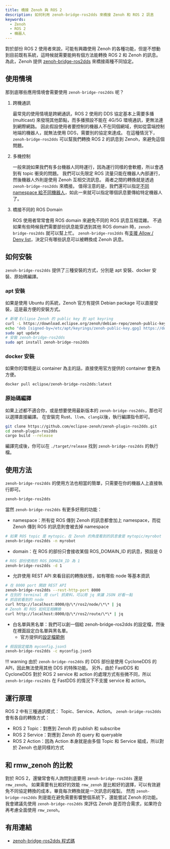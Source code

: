 ```yaml
---
title: 橋接 Zenoh 與 ROS 2
description: 如何利用 zenoh-bridge-ros2dds 來橋接 Zenoh 和 ROS 2 訊息
keywords:
  - Zenoh
  - ROS 2
  - 機器人
---
```


對於部份 ROS 2 使用者來說，可能有興趣使用 Zenoh 的各種功能，但是不想動到目前既有系統，這時候就需要能夠有個方法能轉換 ROS 2 和 Zenoh 的訊息。
為此，Zenoh 提供 [zenoh-bridge-ros2dds](https://github.com/eclipse-zenoh/zenoh-plugin-ros2dds) 來橋接兩種不同協定。

## 使用情境

那到底哪些應用情境會需要使用 `zenoh-bridge-ros2dds` 呢？

1. 跨機通訊

    最常見的使用情境是跨網通訊，ROS 2 使用的 DDS 協定基本上需要多播 (multicast) 來發現其他節點，而多播預設不能在 4G/5G 環境通訊，更無法連到網際網路。
    因此假設使用者要控制的機器人不在同個網域，例如從雲端控制地端的機器人，就無法使用 DDS，需要別的協定來達成。
    在這種情況下，`zenoh-bridge-ros2dds` 可以幫我們轉換 ROS 2 的訊息到 Zenoh，來避免這個問題。

2. 多機控制

    一般來說如果我們有多台機器人同時運行，因為運行同樣的會軟體，所以會遇到有 topic 衝突的問題。
    我們可以先限定 ROS 流量只能在機器人內部運行，然後機器人外則是使用 Zenoh 互相交流訊息。
    兩者之間的轉換就是透過 `zenoh-bridge-ros2dds` 來橋接。
    值得注意的是，我們還可以指定[不同 namespace 給不同機器人](https://github.com/eclipse-zenoh/zenoh-plugin-ros2dds?tab=readme-ov-file#easy-multi-robots-via-namespace-configuration)，如此一來就可以指定哪個訊息要傳給特定機器人了。

3. 橋接不同的 ROS Domain

    ROS 使用者常常會用 ROS domain 來避免不同的 ROS 訊息互相混雜。
    不過如果有些時候我們需要部份訊息能穿透到其他 ROS domain 時，`zenoh-bridge-ros2dds` 就可以幫上忙。
    `zenoh-bridge-ros2dds` 有[支援 Allow / Deny list](https://github.com/eclipse-zenoh/zenoh-plugin-ros2dds/blob/aa75eb007a0ff9c6b882233d0ee33420446e76b2/DEFAULT_CONFIG.json5#L69)，決定只有哪些訊息可以被轉換成 Zenoh 訊息。

## 如何安裝

`zenoh-bridge-ros2dds` 提供了三種安裝的方式，分別是 apt 安裝、docker 安裝、原始碼編譯。

### apt 安裝

如果是使用 Ubuntu 的系統，Zenoh 官方有提供 Debian package 可以直接安裝，這是最方便的安裝方式。

```bash
# 新增 Eclipse Zenoh 的 public key 到 apt keyring
curl -L https://download.eclipse.org/zenoh/debian-repo/zenoh-public-key | sudo gpg --dearmor --yes --output /etc/apt/keyrings/zenoh-public-key.gpg
echo "deb [signed-by=/etc/apt/keyrings/zenoh-public-key.gpg] https://download.eclipse.org/zenoh/debian-repo/ /" | sudo tee -a /etc/apt/sources.list > /dev/null
sudo apt update
# 安裝 zenoh-bridge-ros2dds
sudo apt install zenoh-bridge-ros2dds
```

### docker 安裝

如果你的環境是以 container 為主的話，直接使用官方提供的 container 會更為方便。

```bash
docker pull eclipse/zenoh-bridge-ros2dds:latest
```

### 原始碼編譯

如果上述都不適合你，或是想要使用最新版本的 `zenoh-bridge-ros2dds`，那也可以選擇直接編譯。
在安裝完 Rust、`llvm`、`clang`以後，執行編譯指令即可。

```bash
git clone https://github.com/eclipse-zenoh/zenoh-plugin-ros2dds.git
cd zenoh-plugin-ros2dds
cargo build --release
```

編譯完成後，你可以在 `./target/release` 找到 `zenoh-bridge-ros2dds` 的執行檔。

## 使用方法

`zenoh-bridge-ros2dds` 的使用方法也相當的簡單，只需要在你的機器人上直接執行即可。

```bash
zenoh-bridge-ros2dds
```

當然 `zenoh-bridge-ros2dds` 有更多好用的功能：

* namespace：所有從 ROS 傳到 Zenoh 的訊息都會加上 namespace，而從 Zenoh 傳到 ROS 的訊息則會被去掉 namespace

```bash
# 如果 ROS topic 是 mytopic，在 Zenoh 的角度看到的訊息會是 mytopic/myrobot
zenoh-bridge-ros2dds -n myrobot
```

* domain：在 ROS 的部份只會接收某個 ROS_DOMAIN_ID 的訊息，預設是 0

```bash
# ROS 部份使用的 ROS_DOMAIN_ID 為 1
zenoh-bridge-ros2dds -d 1
```

* 允許使用 REST API 來看目前的轉換狀態，如有哪些 node 等基本資訊

```bash
# 在 8000 port 開啟 REST API
zenoh-bridge-ros2dds --rest-http-port 8000
# 在別的 terminal 用 curl 抓資料，可以用 jq 來讓 JSON 好看一點
# 抓目前看到的 node
curl http://localhost:8000/@/\*/ros2/node/\*\* | jq
# Zenoh 和 ROS 如何互相轉換
curl http://localhost:8000/@/\*/ros2/route/\*\* | jq
```

* 白名單與黑名單：我們可以創一個給 zenoh-bridge-ros2dds 的設定檔，然後在裡面設定白名單與黑名單。
    * 官方提供的[設定檔範例](https://github.com/eclipse-zenoh/zenoh-plugin-ros2dds/blob/main/DEFAULT_CONFIG.json5)

```bash
# 假設設定檔為 myconfig.json5
zenoh-bridge-ros2dds -c myconfig.json5
```

!!! warning
    由於 `zenoh-bridge-ros2dds` 的 DDS 部份是使用 CycloneDDS 的 API，因此無法使用其他 DDS 的特殊功能。
    另外，由於 FastDDS 和 CycloneDDS 對於 ROS 2 service 和 action 的處理方式有些微不同，所以 `zenoh-bridge-ros2dds` 在 FastDDS 的情況下不支援 service 和 action。

## 運行原理

ROS 2 中有三種通訊模式： Topic、Service、Action。
`zenoh-bridge-ros2dds` 會有各自的轉換方式：

* ROS 2 Topic：對應到 Zenoh 的 publish 和 subscribe
* ROS 2 Service：對應到 Zenoh 的 query 和 queryable
* ROS 2 Action：因為 Action 本身就是由多個 Topic 和 Service 組成，所以對於 Zenoh 也是同樣的方式

## 和 rmw_zenoh 的比較

對於 ROS 2，還蠻常會有人詢問到底要用 `zenoh-bridge-ros2dds` 還是 `rmw_zenoh`。
如果需要有比較好的效能 `rmw_zenoh` 是比較好的選擇，可以有效避免不同協定轉換的成本，畢竟每次轉換就是一次訊息的複製。
然而 `zenoh-bridge-ros2dds` 則是能在避免需要影響整個系統下，還能嘗試 Zenoh 的功能。
我會建議先使用 `zenoh-bridge-ros2dds` 來評估 Zenoh 是否符合需求，如果符合再考慮全面使用 `rmw_zenoh`。

## 有用連結

* [zenoh-bridge-ros2dds 程式碼](https://github.com/eclipse-zenoh/zenoh-plugin-ros2dds)
